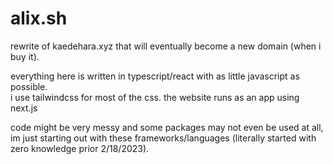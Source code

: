 # alix.sh

rewrite of kaedehara.xyz that will eventually become a new domain (when i buy it).

everything here is written in typescript/react with as little javascript as possible. <br> i use tailwindcss for most of the css. the website runs as an app using next.js

code might be very messy and some packages may not even be used at all, im just starting out with these frameworks/languages (literally started with zero knowledge prior 2/18/2023).